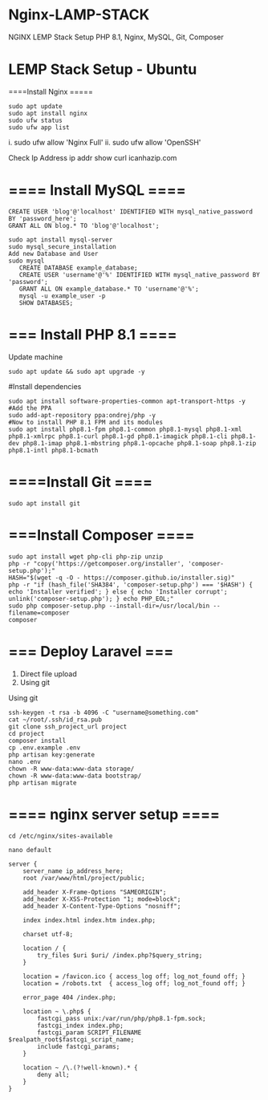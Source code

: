 # Nginx-LAMP-STACK
NGINX LEMP Stack Setup PHP 8.1, Nginx, MySQL, Git, Composer


#  LEMP Stack Setup - Ubuntu
====Install Nginx =====
```
sudo apt update
sudo apt install nginx
sudo ufw status
sudo ufw app list
```

i.	sudo ufw allow 'Nginx Full'
ii.	sudo ufw allow 'OpenSSH'

Check Ip Address
	ip addr show
	curl icanhazip.com

#  ==== Install MySQL ====

```
CREATE USER 'blog'@'localhost' IDENTIFIED WITH mysql_native_password BY 'password_here';
GRANT ALL ON blog.* TO 'blog'@'localhost';

sudo apt install mysql-server
sudo mysql_secure_installation 
Add new Database and User
sudo mysql
   CREATE DATABASE example_database;
   CREATE USER 'username'@'%' IDENTIFIED WITH mysql_native_password BY 'password';
   GRANT ALL ON example_database.* TO 'username'@'%';
   mysql -u example_user -p
   SHOW DATABASES;
```

#  === Install PHP 8.1 ====

Update machine 

```
sudo apt update && sudo apt upgrade -y  
```


#Install dependencies

```
sudo apt install software-properties-common apt-transport-https -y  
#Add the PPA
sudo add-apt-repository ppa:ondrej/php -y  
#Now to install PHP 8.1 FPM and its modules 
sudo apt install php8.1-fpm php8.1-common php8.1-mysql php8.1-xml php8.1-xmlrpc php8.1-curl php8.1-gd php8.1-imagick php8.1-cli php8.1-dev php8.1-imap php8.1-mbstring php8.1-opcache php8.1-soap php8.1-zip php8.1-intl php8.1-bcmath
```


#  ====Install Git ====

```
sudo apt install git
```

# ===Install Composer ====


```
sudo apt install wget php-cli php-zip unzip
php -r "copy('https://getcomposer.org/installer', 'composer-setup.php');"
HASH="$(wget -q -O - https://composer.github.io/installer.sig)"
php -r "if (hash_file('SHA384', 'composer-setup.php') === '$HASH') { echo 'Installer verified'; } else { echo 'Installer corrupt'; unlink('composer-setup.php'); } echo PHP_EOL;"
sudo php composer-setup.php --install-dir=/usr/local/bin --filename=composer
composer
```


# === Deploy Laravel ===

1.	Direct file upload
2.	Using git

Using git

```
ssh-keygen -t rsa -b 4096 -C "username@something.com"
cat ~/root/.ssh/id_rsa.pub
git clone ssh_project_url project
cd project
composer install
cp .env.example .env
php artisan key:generate
nano .env
chown -R www-data:www-data storage/
chown -R www-data:www-data bootstrap/
php artisan migrate
```



# ==== nginx server setup ====

```
cd /etc/nginx/sites-available

nano default

server {
    server_name ip_address_here;
    root /var/www/html/project/public;

    add_header X-Frame-Options "SAMEORIGIN";
    add_header X-XSS-Protection "1; mode=block";
    add_header X-Content-Type-Options "nosniff";

    index index.html index.htm index.php;

    charset utf-8;

    location / {
        try_files $uri $uri/ /index.php?$query_string;
    }

    location = /favicon.ico { access_log off; log_not_found off; }
    location = /robots.txt  { access_log off; log_not_found off; }

    error_page 404 /index.php;

    location ~ \.php$ {
        fastcgi_pass unix:/var/run/php/php8.1-fpm.sock;
        fastcgi_index index.php;
        fastcgi_param SCRIPT_FILENAME $realpath_root$fastcgi_script_name;
        include fastcgi_params;
    }

    location ~ /\.(?!well-known).* {
        deny all;
    }
}
```
